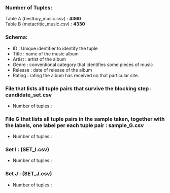 ### Number of Tuples:
Table A (bestbuy_music.csv) : <b>4360</b>
<br/>
Table B (metacritic_music.csv) : <b>4330</b>
### Schema: 
- ID : Unique identifier to identify the tuple
- Title : name of the music album
- Artist : artist of the album
- Genre : conventional category that identifies some pieces of music
- Release : date of release of the album
- Rating : rating the album has received on that particular site.

### File that lists all tuple pairs that survive the blocking step : candidate_set.csv
- Number of tuples : 
### File G that lists all tuple pairs in the sample taken, together with the labels, one label per each tuple pair : sample_G.csv
- Number of tuples : 

### Set I : (SET_I.csv)
- Number of tuples : 

### Set J : (SET_J.csv)
- Number of tuples : 
